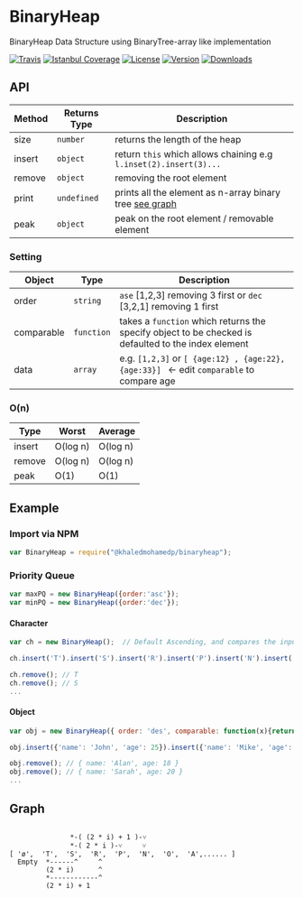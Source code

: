 # BinaryHeap
BinaryHeap Data Structure using BinaryTree-array like implementation

[![Travis](https://img.shields.io/travis/KhaledMohamedP/BinaryHeap.svg?style=flat-square)](https://travis-ci.org/KhaledMohamedP/BinaryHeap)
[![Istanbul Coverage](https://img.shields.io/codecov/c/github/KhaledMohamedP/BinaryHeap.svg?style=flat-square)](https://github.com/KhaledMohamedP/BinaryHeap)
[![License](https://img.shields.io/npm/l/@khaledmohamedp/binaryheap.svg?style=flat-square)](https://www.npmjs.com/package/@khaledmohamedp/binaryheap)
[![Version](https://img.shields.io/npm/v/@khaledmohamedp/binaryheap.svg?style=flat-square)](https://www.npmjs.com/package/@khaledmohamedp/binaryheap)
[![Downloads](http://img.shields.io/npm/dm/@khaledmohamedp/binaryheap.svg?style=flat-square)](https://www.npmjs.com/package/@khaledmohamedp/binaryheap)

## API 
| Method| Returns Type| Description|
|-------|------------|-------------|
|size   | `number`      | returns the length of the heap| 
|insert | `object`   |  return `this` which allows chaining e.g `l.inset(2).insert(3)...`| 
|remove | `object`   | removing the root element  |
|print  | `undefined`| prints all the element as n-array binary tree [see graph](#graph)|
|peak   | `object`   | peak on the root element / removable element |

### Setting 
| Object     | Type      | Description| 
|------------|-----------|------------|
| order      | `string`  | `ase` [1,2,3] removing 3 first or `dec` [3,2,1] removing 1 first| 
| comparable | `function`| takes a `function` which returns the specify object to be checked is defaulted to the index element|
| data       | `array`   | e.g. `[1,2,3]` or `[ {age:12} , {age:22}, {age:33}] ` ← edit `comparable` to compare age |

### O(n)

| Type   | Worst     | Average|
|--------|-----------|--------|
| insert | O(log n)| O(log n)|
| remove | O(log n)| O(log n)| 
| peak   | O(1)    | O(1)|


## Example

### Import via NPM
```Javascript
var BinaryHeap = require("@khaledmohamedp/binaryheap");
```

### Priority Queue 
```Javascript
var maxPQ = new BinaryHeap({order:'asc'}); 
var minPQ = new BinaryHeap({order:'dec'}); 
```

#### Character
``` JavaScript
var ch = new BinaryHeap();  // Default Ascending, and compares the input

ch.insert('T').insert('S').insert('R').insert('P').insert('N').insert('O').insert('A').insert('E').insert('I').insert('H').insert('G');

ch.remove(); // T
ch.remove(); // S
...
```

#### Object
```JavaScript
var obj = new BinaryHeap({ order: 'des', comparable: function(x){return x.age;} });

obj.insert({'name': 'John', 'age': 25}).insert({'name': 'Mike', 'age': 21}).insert({'name': 'Aisha', 'age': 33}).insert({'name': 'Sarah', 'age': 20}).insert({'name': 'Tom', 'age': 100}).insert({'name': 'Alan', 'age': 18})

obj.remove(); // { name: 'Alan', age: 18 }
obj.remove(); // { name: 'Sarah', age: 20 }
...
```

## Graph 

``` 

               *-( (2 * i) + 1 )-˅
               *-( 2 * i )-˅     ˅
[ 'ø',  'T',  'S',  'R',  'P',  'N',  'O',  'A',...... ]
  Empty  *------^     ^ 
         (2 * i)      ^ 
         *------------^
         (2 * i) + 1

```